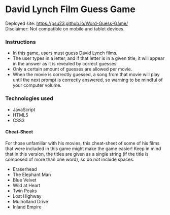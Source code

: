 # David Lynch Film Guess Game

Deployed site: https://psu23.github.io/Word-Guess-Game/
<br>
Disclaimer: Not compatible on mobile and tablet devices.

### Instructions ###

* In this game, users must guess David Lynch films.
* The user types in a letter, and if that letter is in a given title, it will appear in the answer as it is revealed by correct guesses.
* Only a certain amount of guesses are allowed per movie.
* When the movie is correctly guessed, a song from that movie will play until the next prompt is correctly answered, so warning to be mindful of your computer volume.

### Technologies used ###
* JavaScript
* HTML5
* CSS3

#### Cheat-Sheet ####

For those unfamiliar with his movies, this cheat-sheet of some of his films that were included in this game might make the game easier! Keep in mind that in this version, the titles are given as a single string (if the title is composed of more than one word), so do not include spaces.

* Eraserhead
* The Elephant Man
* Blue Velvet
* Wild at Heart
* Twin Peaks
* Lost Highway
* Mulholland Drive
* Inland Empire
